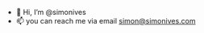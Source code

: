 - 👋 Hi, I’m @simonives
- 📫 you can reach me via email <a href = "mailto: simon@simonives.com">simon@simonives.com</a>
<!---
simonives/simonives is a ✨ special ✨ repository because its `README.md` (this file) appears on your GitHub profile.
You can click the Preview link to take a look at your changes.
--->
